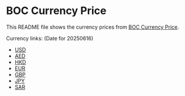 # BOC Currency Price

This README file shows the currency prices from [BOC Currency Price](https://www.boc.cn/sourcedb/whpj/).

Currency links: (Date for 20250616)

- [USD](https://bocurrencyprice.techina.science/BOC_CURRENCY_PRICE/USD/20250616.json)
- [AED](https://bocurrencyprice.techina.science/BOC_CURRENCY_PRICE/AED/20250616.json)
- [HKD](https://bocurrencyprice.techina.science/BOC_CURRENCY_PRICE/HKD/20250616.json)
- [EUR](https://bocurrencyprice.techina.science/BOC_CURRENCY_PRICE/EUR/20250616.json)
- [GBP](https://bocurrencyprice.techina.science/BOC_CURRENCY_PRICE/GBP/20250616.json)
- [JPY](https://bocurrencyprice.techina.science/BOC_CURRENCY_PRICE/JPY/20250616.json)
- [SAR](https://bocurrencyprice.techina.science/BOC_CURRENCY_PRICE/SAR/20250616.json)
